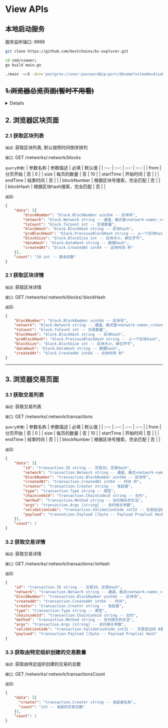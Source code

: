 # View APIs


## 本地启动服务
服务监听端口: 9998

```bash
git clone https://github.com/bestchains/bc-explorer.git

cd cmd/viewer;
go build main.go

./main -v=5 -dsn='postgres://user:password@ip:port/dbname?sslmode=disable'
```

## ~~1.浏览器总览页面(暂时不用看)~~

<details>
### 1.1 获取接触总览信息

`描述`: 根据选择的通道，得到下面的信息
**需要明确下面的数据如何获取**

- 区块高度 (blockNumber)
- 交易数量 (transaction表的总行数)
- 节点数量 (需要从集群获取?)
- 合约总数 ()

`接口`: /overview

`返回`:

```json
{
    "blockHigh": 4,
    "transaction": 4,
    "nodes": 1,
    "contracts": 1
}
```

### 1.2 节点

`描述`: 返回节点列表
需要获取加入通道的peer节点列表, 需要连接集群

`接口`: /overview/nodes

`返回`: 

返回值字段对应需要明确
```json
{
    "nodeName": "peer-name",
    "nodeType": "??", 
    "org": "",
    "createTime": "2023",
    "status": "??"
}
```


### 1.3 最新区块

`描述`: 返回最新的n条区块数据

`接口`: /overview/latest-block

`返回`: 

```json
{
    "blockHigh": 1,
    "blockHash": "1234",
    "txCount": 1,
    "createTime": "2023"
}
```

### 1.4 数据
`描述`: 展示最近n小时的区块等数据

### 1.5 每个组织的交易数量

`描述`: 根据creator分组，计算每个组的总数，得到百分比图。

---
</details>



## 2. 浏览器区块页面

### 2.1 获取区块列表

`描述`: 获取区块列表, 默认按照时间倒序排列

`接口`: GET /networks/:network/blocks

`query参数`:
| 参数名称 | 参数描述 | 必填 | 默认值 |
| :--: | :--: | :--: | :--: |
| from | 分页开始 | 否 | 0 |
| size | 每页的数量 | 否 | 10 |
| startTime | 开始时间 | 否 |  |
| endTime | 结束时间 | 否 |  |
| blockNumber | 根据区块号搜索，完全匹配 | 否 | |
| blockHash | 根据区块hash搜索，完全匹配 | 否 | | 

`返回`:

```json
{
    "data": [{
        "blockNumber": "block.BlockNumber uint64 -- 区块号",
        "network": "block.Network string -- 通道，格式是<network-name>_<channel-name>",
        "txCount": "block.TxCount int -- 交易数量",
        "blockHash": "block.BlockHash string -- 区块hash",
        "preBlockHash": "block.PreviousBlockHash string -- 上一个区块hash",
        "blockSize": "block.BlockSize int -- 区块大小，单位字节",
        "dataHash": "block.DataHash string -- 数据hash",
        "createdAt": "block.CreatedAt int64 -- 出块时间 秒"
    }],
    "count": "10 int -- 查询总数"
}
```


### 2.1 获取区块详情

`描述`: 获取区块详情

`接口`: GET /networks/:network/blocks/:blockHash

`返回`:

```json
{
    "blockNumber": "block.BlockNumber uint64 -- 区块号",
    "network": "block.Network string -- 通道，格式是<network-name>_<channel-name>",
    "txCount": "block.TxCount int -- 交易数量",
    "blockHash": "block.BlockHash string -- 区块hash",
    "preBlockHash": "block.PreviousBlockHash string -- 上一个区块hash",
    "blockSize": "block.BlockSize int -- 区块大小，单位字节",
    "dataHash": "block.DataHash string -- 数据hash",
    "createdAt": "block.CreatedAt int64 -- 出块时间 秒"
}
```

---

## 3. 浏览器交易页面


### 3.1 获取交易列表
`描述`: 获取交易列表

`接口`: GET /networks/:network/transactions

`query参数`:
| 参数名称 | 参数描述 | 必填 | 默认值 |
| :--: | :--: | :--: | :--: |
| from | 分页开始 | 否 | 0 |
| size | 每页的数量 | 否 | 10 |
| startTime | 开始时间 | 否 |  |
| endTime | 结束时间 | 否 |  |
| blockNumber | 根据区块号搜索，完全匹配 | 否 | |

`返回`:

```json
{
    "data": [{
        "id": "transaction.ID string -- 交易ID，交易Hash",
        "network": "transaction.Network string -- 通道，格式<network-name>_<channel-name>",
        "blockNumber": "transaction.BlockNumber uint64 -- 区块号",
        "createdAt": "transaction.CreatedAt int64 -- 时间 秒",
        "creator": "transaction.Creator string -- 发起者",
        "type": "transaction.Type string -- 类型",
        "chaincodeId": "transaction.ChainCodeid string -- 合约",
        "method": "transaction.Method string -- 合约相关的方法",
        "args": "transaction.Args [string] -- 合约相关参数",
        "validationCode": "transaction.ValidationCode int32 -- 交易验证码 0是有效",
        "payload": "transatcion.Payload []byte -- Payload Proplsal Hash"
    }],
    "count": 1
}
```


### 3.2 获取交易详情

`描述`: 获取交易详情


`接口`: GET /networks/:network/transactions/:txHash

`返回`:

```json
{
    "id": "transaction.ID string -- 交易ID，交易Hash",
    "network": "transaction.Network string -- 通道，格式<network-name>_<channel-name>",
    "blockNumber": "transaction.BlockNumber uint64 -- 区块号",
    "createdAt": "transaction.CreatedAt int64 -- 时间",
    "creator": "transaction.Creator string -- 发起者",
    "type": "transaction.Type string -- 类型",
    "chaincodeId": "transaction.ChainCodeid string -- 合约",
    "method": "transaction.Method string -- 合约相关的方法",
    "args": "transaction.Args [string] -- 合约相关参数",
    "validationCode": "transaction.ValidationCode int32 -- 交易验证码 0是有效",
    "payload": "transaction.Payload []byte -- Payload Proplsal Hash"
}
```

### 3.3 获取由特定组织创建的交易数量

`描述`: 获取由特定组织创建的交易的总数

`接口`: GET /networks/:network/transactionsCount

`返回`:

```json
{
    "data": [{
      "creator": "transaction.Creator string -- 发起者名称",
      "count": "int -- 发起的交易总数"
    }],
    "count": 1
}
```